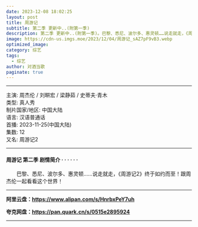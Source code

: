 ```yaml
---
date: 2023-12-08 18:02:25
layout: post
title: 周游记
subtitle: 第二季 更新中..(附第一季)
description: 第二季 更新中..(附第一季)。巴黎、悉尼、波尔多、惠灵顿……说走就走，《周游记2》终于如约而至！跟周杰伦一起看看这个世界！......
image: https://cdn-us.imgs.moe/2023/12/04/周游记_sAZ7pF9vB3.webp
optimized_image: 
category: 综艺
tags:
  - 综艺
author: 对酒当歌
paginate: true
---
```


---

主演: 周杰伦 / 刘畊宏 / 梁静茹 / 史蒂夫·青木  
类型: 真人秀  
制片国家/地区: 中国大陆  
语言: 汉语普通话  
首播: 2023-11-25(中国大陆)  
集数: 12  
又名: 周游记2  

---

#### 周游记 第二季 剧情简介 · · · · · ·

　　巴黎、悉尼、波尔多、惠灵顿……说走就走，《周游记2》终于如约而至！跟周杰伦一起看看这个世界！

---

**阿里云盘：<https://www.alipan.com/s/HnrbxPeY7uh>**

**夸克网盘：<https://pan.quark.cn/s/0515e2895924>**

---
